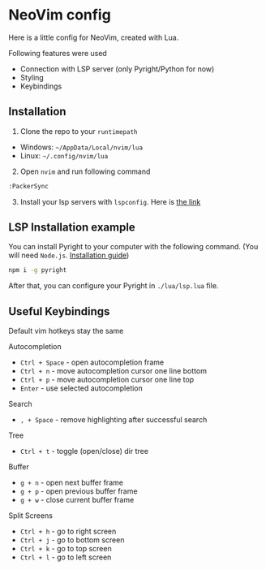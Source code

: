 # NeoVim config

Here is a little config for NeoVim, created with Lua.

Following features were used
- Connection with LSP server (only Pyright/Python for now) 
- Styling
- Keybindings


## Installation
1. Clone the repo to your `runtimepath`
  - Windows: `~/AppData/Local/nvim/lua`
  - Linux: `~/.config/nvim/lua`
2. Open `nvim` and run following command
```bash
:PackerSync
```
3. Install your lsp servers with `lspconfig`. Here is [the link](https://github.com/neovim/nvim-lspconfig)

## LSP Installation example
You can install Pyright to your computer with the following command. 
(You will need `Node.js`. [Installation guide](https://nodejs.org/en/download/))
```bash
npm i -g pyright
```
After that, you can configure your Pyright in `./lua/lsp.lua` file.

## Useful Keybindings
Default vim hotkeys stay the same 

Autocompletion
- `Ctrl + Space` - open autocompletion frame
- `Ctrl + n` - move autocompletion cursor one line bottom
- `Ctrl + p` - move autocompletion cursor one line top
- `Enter` - use selected autocompletion

Search
- `, + Space` - remove highlighting after successful search

Tree
- `Ctrl + t` - toggle (open/close) dir tree

Buffer
- `g + n` - open next buffer frame
- `g + p` - open previous buffer frame
- `g + w` - close current buffer frame

Split Screens
- `Ctrl + h` - go to right screen
- `Ctrl + j` - go to bottom screen
- `Ctrl + k` - go to top screen
- `Ctrl + l` - go to left screen

